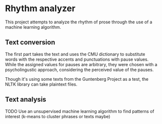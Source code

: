 Rhythm analyzer
====================

This project attempts to analyze the rhythm of prose through the use of a machine learning algorithm.

Text conversion
------------------

The first part takes the text and uses the CMU dictionary to substitute words with the respective accents and punctuations with pause values.
While the assigned values for pauses are arbitrary, they were chosen with a psycholingustic approach, considering the perceived value of the pauses.

Though it's using some texts from the Guntenberg Project as a test, the NLTK library can take plaintext files.

Text analysis
-----------------

TODO Use an unsupervised machine learning algorithm to find patterns of interest (k-means to cluster phrases or texts maybe)